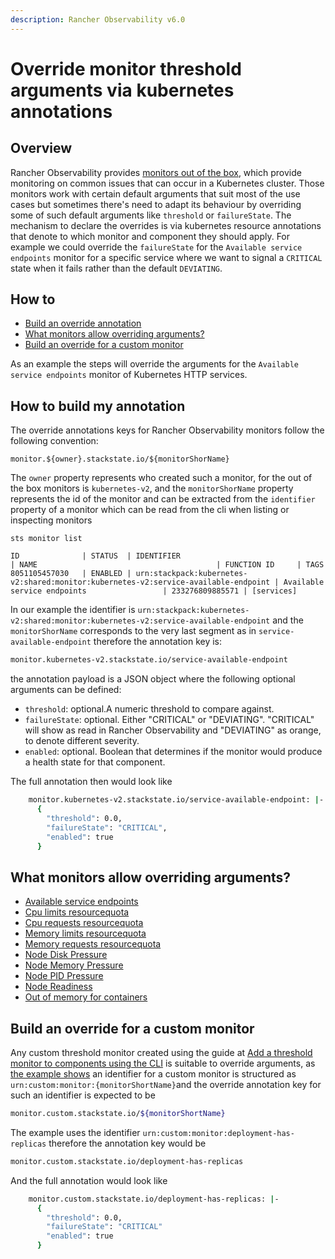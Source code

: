 ```yaml
---
description: Rancher Observability v6.0
---
```


# Override monitor threshold arguments via kubernetes annotations

## Overview

Rancher Observability provides [monitors out of the box](/use/alerting/k8s-monitors.md), which provide monitoring on common issues that can occur in a Kubernetes cluster. Those monitors work with certain default arguments that suit most of the use cases but sometimes there's need to adapt its behaviour by overriding some of such default arguments like `threshold` or `failureState`.
The mechanism to declare the overrides is via kubernetes resource annotations that denote to which monitor and component they should apply. For example we could override the `failureState` for the `Available service endpoints` monitor for a specific service where we want to signal a `CRITICAL` state when it fails rather than the default `DEVIATING`.

## How to

* [Build an override annotation](#build-an-override-annotation)
* [What monitors allow overriding arguments?](#what-monitor-allows-overriding)
* [Build an override for a custom monitor](#build-an-override-for-a-custom-monitor)

As an example the steps will override the arguments for the `Available service endpoints` monitor of Kubernetes HTTP services.

## How to build my annotation

The override annotations keys for Rancher Observability monitors follow the following convention:
```
monitor.${owner}.stackstate.io/${monitorShorName}
```
The `owner` property represents who created such a monitor, for the out of the box monitors is `kubernetes-v2`, and the `monitorShorName` property represents the id of the monitor and can be extracted from the `identifier` property of a monitor which can be read from the cli when listing or inspecting monitors
```
sts monitor list

ID              | STATUS  | IDENTIFIER                                                                          | NAME                                        | FUNCTION ID     | TAGS                                                                                  
8051105457030   | ENABLED | urn:stackpack:kubernetes-v2:shared:monitor:kubernetes-v2:service-available-endpoint | Available service endpoints                 | 233276809885571 | [services]         
```

In our example the identifier is `urn:stackpack:kubernetes-v2:shared:monitor:kubernetes-v2:service-available-endpoint` and the `monitorShorName` corresponds to the very last segment as in `service-available-endpoint` therefore the annotation key is:
```bash
monitor.kubernetes-v2.stackstate.io/service-available-endpoint
```

the annotation payload is a JSON object where the following optional arguments can be defined:
* `threshold`: optional.A numeric threshold to compare against.
* `failureState`: optional. Either "CRITICAL" or "DEVIATING". "CRITICAL" will show as read in Rancher Observability and "DEVIATING" as orange, to denote different severity.
* `enabled`: optional. Boolean that determines if the monitor would produce a health state for that component.

The full annotation then would look like
```bash
    monitor.kubernetes-v2.stackstate.io/service-available-endpoint: |-
      {
        "threshold": 0.0,
        "failureState": "CRITICAL",
        "enabled": true
      }
```

## What monitors allow overriding arguments?
* [Available service endpoints](/use/alerting/kubernetes-monitors.md#available-service-endpoints)
* [Cpu limits resourcequota](/use/alerting/kubernetes-monitors.md#cpu-limits-resourcequota)
* [Cpu requests resourcequota](/use/alerting/kubernetes-monitors.md#cpu-requests-resourcequota)
* [Memory limits resourcequota](/use/alerting/kubernetes-monitors.md#memory-limits-resourcequota)
* [Memory requests resourcequota](/use/alerting/kubernetes-monitors.md#memory-requests-resourcequota)
* [Node Disk Pressure](/use/alerting/kubernetes-monitors.md#node-disk-pressure)
* [Node Memory Pressure](/use/alerting/kubernetes-monitors.md#node-memory-pressure)
* [Node PID Pressure](/use/alerting/kubernetes-monitors.md#node-pid-pressure)
* [Node Readiness](/use/alerting/kubernetes-monitors.md#node-readiness)
* [Out of memory for containers](/use/alerting/kubernetes-monitors.md#out-of-memory-for-containers)

## Build an override for a custom monitor

Any custom threshold monitor created using the guide at [Add a threshold monitor to components using the CLI](/use/alerting/k8s-add-monitors-cli.md) is suitable to override arguments, as [the example shows](/use/alerting/k8s-add-monitors-cli.md#write-the-outline-of-the-monitor) an identifier for a custom monitor is structured as `urn:custom:monitor:{monitorShortName}`and the override annotation key for such an identifier is expected to be
```bash
monitor.custom.stackstate.io/${monitorShortName}
```
The example uses the identifier `urn:custom:monitor:deployment-has-replicas` therefore the annotation key would be
```bash
monitor.custom.stackstate.io/deployment-has-replicas
```
And the full annotation would look like
```bash
    monitor.custom.stackstate.io/deployment-has-replicas: |-
      {
        "threshold": 0.0,
        "failureState": "CRITICAL"
        "enabled": true
      }
```